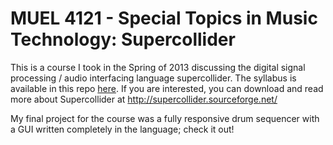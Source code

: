 # MUEL 4121 - Special Topics in Music Technology: Supercollider

This is a course I took in the Spring of 2013 discussing the digital signal processing / audio interfacing language supercollider. The syllabus is available in this repo [here](4121syllabus13.pdf). 
If you are interested, you can download and read more about Supercollider at http://supercollider.sourceforge.net/

My final project for the course was a fully responsive drum sequencer with a GUI written completely in the language; check it out!
